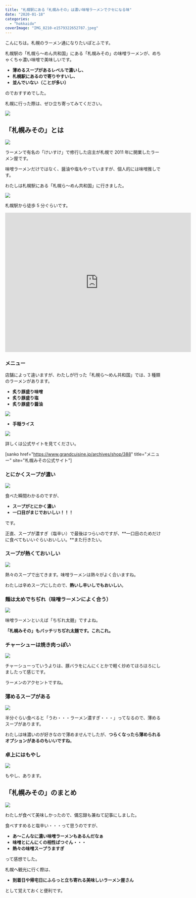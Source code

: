 ```yaml
---
title: "札幌駅にある「札幌みその」は濃い味噌ラーメンでクセになる味"
date: "2020-01-18"
categories:
  - "hokkaido"
coverImage: "IMG_8210-e1579322652787.jpeg"
---
```


こんにちは。札幌のラーメン通になりたいぽとふです。

札幌駅の「札幌ら～めん共和国」にある「札幌みその」の味噌ラーメンが、めちゃくちゃ濃い味噌で美味しいです。

- **薄めるスープがあるレベルで濃いし、**
- **札幌駅にあるので寄りやすいし、**
- **並んでいない（ことが多い）**

のでおすすめでした。

札幌に行った際は、ぜひ立ち寄ってみてください。

![](images/IMG_8215.jpeg)

## 「札幌みその」とは

![](images/IMG_8214.jpeg)

ラーメンで有名の「けいすけ」で修行した店主が札幌で 2011 年に開業したラーメン屋です。

味噌ラーメンだけではなく、醤油や塩もやっていますが、個人的には味噌推しです。

わたしは札幌駅にある「札幌ら～めん共和国」に行きました。

![](images/IMG_8216.jpeg)

札幌駅から徒歩 5 分ぐらいです。

<iframe src="https://www.google.com/maps/embed?pb=!1m18!1m12!1m3!1d46613.89595507054!2d141.26872893102146!3d43.09677020907896!2m3!1f0!2f0!3f0!3m2!1i1024!2i768!4f13.1!3m3!1m2!1s0x5f0b2974ee2beb01%3A0x51e16654c4897324!2z5pyt5bmM44G_44Gd44Gu!5e0!3m2!1sja!2sjp!4v1579323631394!5m2!1sja!2sjp" width="600" height="450" frameborder="0" style="border:0;" allowfullscreen></iframe>

### メニュー

店舗によって違いますが、わたしが行った「札幌ら～めん共和国」では、3 種類のラーメンがあります。

- **炙り豚盛り味噌**
- **炙り豚盛り塩**
- **炙り豚盛り醤油**

![](images/image-17.png)

- **手稲ライス**

![](images/image-18.png)

詳しくは公式サイトを見てください。

\[sanko href="https://www.grandcuisine.jp/archives/shop/388" title="メニュー" site="札幌みその公式サイト"\]

### とにかくスープが濃い

![](images/IMG_8207-e1579322667635.jpeg)

食べた瞬間わかるのですが、

- **スープがとにかく濃い**
- **一口目がまじでおいしい！！！**

です。

正直、スープが濃すぎ（塩辛い）で最後はつらいのですが、**一口目のためだけに食べてもいいぐらいおいしい。**また行きたい。

### スープが熱くておいしい

![](images/IMG_8208.jpeg)

熱々のスープで出てきます。味噌ラーメンは熱々がよく合いますね。

わたしは辛めスープにしたので、**熱いし辛いしでもおいしい**。

### 麺は太めでちぢれ（味噌ラーメンによく合う）

![](images/IMG_8210-e1579322652787.jpeg)

味噌ラーメンといえば「ちぢれ太麺」ですよね。

**「札幌みその」もバッチリちぢれ太麺です。これこれ。**

### チャーシューは焼き肉っぽい

![](images/IMG_8211-e1579322642405.jpeg)

チャーシューっていうよりは、豚バラをにんにくとかで軽く炒めてほろほろにしましたって感じです。

ラーメンのアクセントですね。

### 薄めるスープがある

![](images/IMG_8213.jpeg)

半分ぐらい食べると「うわ・・・ラーメン濃すぎ・・・」ってなるので、薄めるスープがあります。

わたしは味濃いのが好きなので薄めませんでしたが、**つらくなったら薄められるオプションがあるのもいいですね**。

### 卓上にはもやし

![](images/IMG_8212.jpeg)

もやし、あります。

## 「札幌みその」のまとめ

![](images/IMG_8208.jpeg)

わたしが食べて美味しかったので、備忘録も兼ねて記事にしました。

食べすすめると塩辛い・・・って思うのですが、

- **あ～こんなに濃い味噌ラーメンもあるんだなぁ**
- **味噌とにんにくの相性ばつぐん・・・**
- **熱々の味噌スープうますぎ**

って感想でした。

札幌へ観光に行く際は、

- **到着日や帰宅日にふらっと立ち寄れる美味しいラーメン屋さん**

として覚えておくと便利です。

